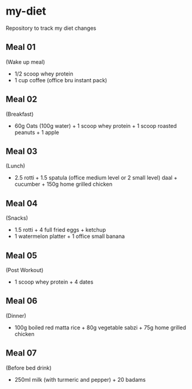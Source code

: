 # my-diet
Repository to track my diet changes

Meal 01
--------
(Wake up meal)
- 1/2 scoop whey protein
- 1 cup coffee (office bru instant pack)

Meal 02
--------
(Breakfast)
- 60g Oats (100g water) + 1 scoop whey protein + 1 scoop roasted peanuts + 1 apple

Meal 03
--------
(Lunch)
- 2.5 rotti + 1.5 spatula (office medium level or 2 small level) daal + cucumber + 150g home grilled chicken

Meal 04
--------
(Snacks)
- 1.5 rotti + 4 full fried eggs + ketchup
- 1 watermelon platter + 1 office small banana

Meal 05
--------
(Post Workout)
- 1 scoop whey protein + 4 dates

Meal 06
--------
(Dinner)
- 100g boiled red matta rice + 80g vegetable sabzi + 75g home grilled chicken

Meal 07
--------
(Before bed drink)
- 250ml milk (with turmeric and pepper) + 20 badams

